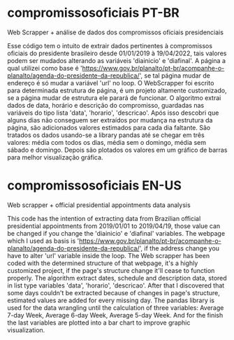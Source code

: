 # compromissosoficiais PT-BR
Web Scrapper + análise de dados dos compromissos oficiais presidenciais

Esse código tem o intuito de extrair dados pertinentes à compromissos oficiais do presidente brasileiro desde 01/01/2019 à 19/04/2022, tais valores podem ser mudados alterando as variáveis 'diainicio' e 'diafinal'.
A página a qual utilizei como base é 'https://www.gov.br/planalto/pt-br/acompanhe-o-planalto/agenda-do-presidente-da-republica/', se tal página mudar de endereço é só mudar a variável 'url' no loop.
O WebScrapper foi escrito para determinada estrutura de página, é um projeto altamente customizado, se a página mudar de estrutura ele parará de funcionar.
O algoritmo extrai dados de data, horário e descrição do compromisso, guardadas nas variáveis do tipo lista 'data', 'horario', 'descricao'.
Após isso descobri que alguns dias não conseguem ser extraídos por mudança na estrutura da página, são adicionados valores estimados para cada dia faltante.
São tratados os dados usando-se a library pandas até se chegar em três valores: média com todos os dias, média sem o domingo, média sem sábado e domingo.
Depois são plotados os valores em um gráfico de barras para melhor visualização gráfica.


# compromissosoficiais EN-US
Web scrapper + official presidential appointments data analysis

This code has the intention of extracting data from Brazilian official presidential appointments from 2019/01/01 to 2019/04/19, those value can be changed if you change the 'diainicio' e 'diafinal' variables.
The webpage which I used as basis is 'https://www.gov.br/planalto/pt-br/acompanhe-o-planalto/agenda-do-presidente-da-republica/', if the address change you have to alter 'url' variable inside the loop.
The Web scrapper has been coded with the determined structure of that webpage, it's a highly customized project, if the page's structure change it'll cease to function properly.
The algorithm extract dates, schedule and description data, stored in list type variables 'data', 'horario', 'descricao'.
After that I discovered that some days couldn't be extracted because of changes in page's structure, estimated values are added for every missing day.
The pandas library is used for the data wrangling until the calculation of three variables: Average 7-day Week, Average 6-day Week, Average 5-day Week.
And for the finish the last variables are plotted into a bar chart to improve graphic visualization.
